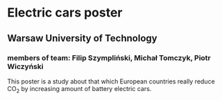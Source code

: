 # Electric cars poster
## Warsaw University of Technology
### members of team: Filip Szympliński, Michał Tomczyk, Piotr Wiczyński

This poster is a study about that which European countries really reduce CO<sub>2</sub> by increasing amount of battery electric cars.

